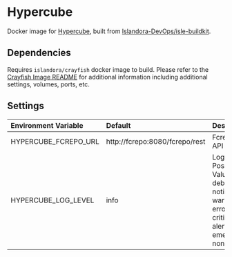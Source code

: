 # Hypercube

Docker image for [Hypercube], built from [Islandora-DevOps/isle-buildkit](https://github.com/Islandora-DevOps/isle-buildkit/).

## Dependencies

Requires `islandora/crayfish` docker image to build. Please refer to the
[Crayfish Image README](../crayfish/README.md) for additional information including
additional settings, volumes, ports, etc.

## Settings

| Environment Variable | Default                        | Description                                                                                       |
| :------------------- | :----------------------------- | :------------------------------------------------------------------------------------------------ |
| HYPERCUBE_FCREPO_URL | http://fcrepo:8080/fcrepo/rest | Fcrepo Rest API URL                                                                               |
| HYPERCUBE_LOG_LEVEL  | info                           | Log level. Possible Values: debug, info, notice, warning, error, critical, alert, emergency, none |

[Hypercube]: https://github.com/Islandora/Crayfish/tree/4.x/Hypercube
